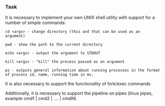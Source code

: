 ### Task

It is necessary to implement your own UNIX shell utility with support for a number of simple commands:

    cd <args> - change directory (this and that can be used as an argument)

    pwd - show the path to the current directory

    echo <args> - output the argument to STDOUT

    kill <args> - "kill" the process passed as an argument

    ps - outputs general information about running processes in the format of process id, name, running time in ms.

It is also necessary to support the functionality of fork/exec commands

Additionally, it is necessary to support the pipeline on pipes (linux pipes, example cmd1 | cmd2 | .... | cmdN).

